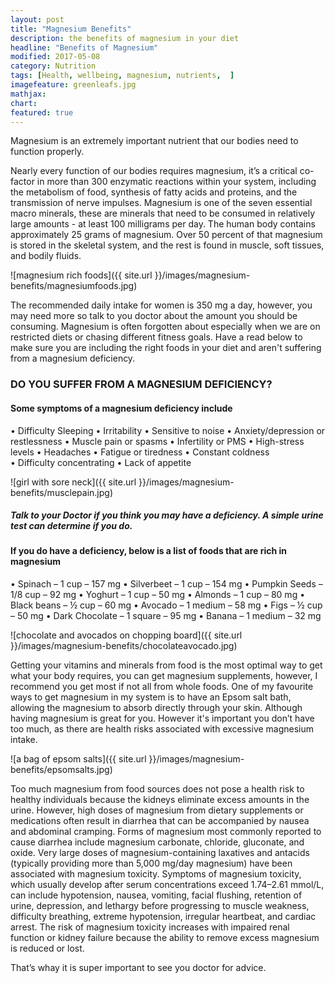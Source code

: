 ```yaml
---
layout: post
title: "Magnesium Benefits"
description: the benefits of magnesium in your diet 
headline: "Benefits of Magnesium"
modified: 2017-05-08
category: Nutrition
tags: [Health, wellbeing, magnesium, nutrients,  ]
imagefeature: greenleafs.jpg
mathjax: 
chart:
featured: true
---
```


<style>

	

		.post-template .notepad-post-content > div:not(.notepad-post-title) p:first-child {

			    font-size: 1rem;
		
		}

		.notepad-post-title h1{

        	color: #e51843!important;
    	}

</style>


Magnesium is an extremely important nutrient that our bodies need to function properly.
 
Nearly every function of our bodies requires magnesium, it’s a critical co-factor in more than 300 enzymatic reactions within your system, including the metabolism of food, synthesis of fatty acids and proteins, and the transmission of nerve impulses.
Magnesium is one of the seven essential macro minerals, these are minerals that need to be consumed in relatively large amounts - at least 100 milligrams per day. The human body contains approximately 25 grams of magnesium. Over 50 percent of that magnesium is stored in the skeletal system, and the rest is found in muscle, soft tissues, and bodily fluids.


![magnesium rich foods]({{ site.url }}/images/magnesium-benefits/magnesiumfoods.jpg)


The recommended daily intake for women is 350 mg a day, however, you may need more so talk to you doctor about the amount you should be consuming. Magnesium is often forgotten about especially when we are on restricted diets or chasing different fitness goals.
Have a read below to make sure you are including the right foods in your diet and aren't suffering from a magnesium deficiency.


### DO YOU SUFFER FROM A MAGNESIUM DEFICIENCY?


#### Some symptoms of a magnesium deficiency include

•	Difficulty Sleeping
•	Irritability
•	Sensitive to noise
•	Anxiety/depression or restlessness
•	Muscle pain or spasms
•	Infertility or PMS 
•	High-stress levels
•	Headaches
•	Fatigue or tiredness
•	Constant coldness  
•	Difficulty concentrating
•	Lack of appetite

![girl with sore neck]({{ site.url }}/images/magnesium-benefits/musclepain.jpg)



##### Talk to your Doctor if you think you may have a deficiency. A simple urine test can determine if you do.

#### If you do have a deficiency, below is a list of foods that are rich in magnesium

•	Spinach – 1 cup – 157 mg
•	Silverbeet – 1 cup – 154 mg
•	Pumpkin Seeds –  1/8 cup – 92 mg
•	Yoghurt – 1 cup – 50 mg
•	Almonds – 1 cup – 80 mg
•	Black beans – ½ cup – 60 mg
•	Avocado – 1 medium – 58 mg
•	Figs – ½ cup – 50 mg
•	Dark Chocolate – 1 square – 95 mg
•	Banana – 1 medium – 32 mg

![chocolate and avocados on chopping board]({{ site.url }}/images/magnesium-benefits/chocolateavocado.jpg)


Getting your vitamins and minerals from food is the most optimal way to get what your body requires, you can get magnesium supplements, however, I recommend you get most if not all from whole foods. One of my favourite ways to get magnesium in my system is to have an Epsom salt bath, allowing the magnesium to absorb directly through your skin.
Although having magnesium is great for you. However it's important you don’t have too much, as there are health risks associated with excessive magnesium intake.


![a bag of epsom salts]({{ site.url }}/images/magnesium-benefits/epsomsalts.jpg)


Too much magnesium from food sources does not pose a health risk to healthy individuals because the kidneys eliminate excess amounts in the urine. However, high doses of magnesium from dietary supplements or medications often result in diarrhea that can be accompanied by nausea and abdominal cramping. Forms of magnesium most commonly reported to cause diarrhea include magnesium carbonate, chloride, gluconate, and oxide. 
Very large doses of magnesium-containing laxatives and antacids (typically providing more than 5,000 mg/day magnesium) have been associated with magnesium toxicity. Symptoms of magnesium toxicity, which usually develop after serum concentrations exceed 1.74–2.61 mmol/L, can include hypotension, nausea, vomiting, facial flushing, retention of urine, depression, and lethargy before progressing to muscle weakness, difficulty breathing, extreme hypotension, irregular heartbeat, and cardiac arrest. The risk of magnesium toxicity increases with impaired renal function or kidney failure because the ability to remove excess magnesium is reduced or lost. 

That’s whay it is super important to see you doctor for advice.

 









 






